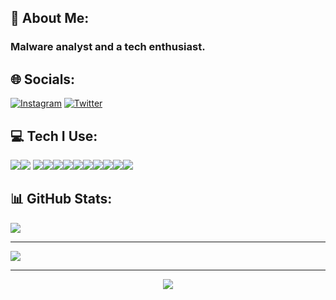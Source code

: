 ## 💫 About Me:
### Malware analyst and a tech enthusiast. 


## 🌐 Socials:
[![Instagram](https://ziadoua.github.io/m3-Markdown-Badges/badges/Instagram/instagram1.svg)](https://instagram.com/unc.avik) [![Twitter](https://ziadoua.github.io/m3-Markdown-Badges/badges/Twitter/twitter1.svg)](https://x.com/masterculprit) 

## 💻 Tech I Use:
<img src="https://ziadoua.github.io/m3-Markdown-Badges/badges/Windows/windows1.svg"><img src="https://ziadoua.github.io/m3-Markdown-Badges/badges/Android/android1.svg"> <img src="https://github.com/ziadOUA/m3-Markdown-Badges/blob/master/badges/Firefox/firefox1.svg"><img src="https://github.com/ziadOUA/m3-Markdown-Badges/blob/master/badges/VisualStudio/visualstudio1.svg"><img src="https://github.com/ziadOUA/m3-Markdown-Badges/blob/master/badges/Python/python1.svg"><img src="https://github.com/ziadOUA/m3-Markdown-Badges/blob/master/badges/NodeJS/nodejs1.svg"><img src="https://github.com/ziadOUA/m3-Markdown-Badges/blob/master/badges/HTML/html1.svg"><img src="https://github.com/ziadOUA/m3-Markdown-Badges/blob/master/badges/Docker/docker1.svg"><img src="https://github.com/ziadOUA/m3-Markdown-Badges/blob/master/badges/Cloudflare/cloudflare1.svg"><img src="https://github.com/ziadOUA/m3-Markdown-Badges/blob/master/badges/Heroku/heroku1.svg"><img src="https://github.com/ziadOUA/m3-Markdown-Badges/blob/master/badges/Vercel/vercel1.svg"><img src="https://github.com/ziadOUA/m3-Markdown-Badges/blob/master/badges/Figma/figma1.svg">

## 📊 GitHub Stats:
![](https://github-readme-stats.vercel.app/api/top-langs/?username=shipwr3ckd&theme=neon&hide_border=true&include_all_commits=true&count_private=true)

---
[![](https://visitcount.itsvg.in/api?id=shipwr3ckd&icon=0&color=6)](https://visitcount.itsvg.in)


---
<p align="center">  
        <img src="https://raw.githubusercontent.com/catppuccin/catppuccin/main/assets/footers/gray0_ctp_on_line.svg?sanitize=true" />
</p>
